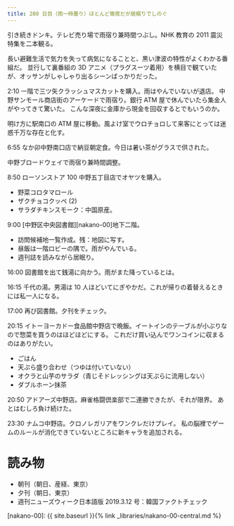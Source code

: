 ```yaml
---
title: 280 日目（雨一時曇り）ほとんど徹夜だが居眠りでしのぐ
---
```


引き続きドンキ。テレビ売り場で雨宿り兼時間つぶし。NHK 教育の 2011 震災特集を二本観る。

長い避難生活で気力を失って病気になることと、黒い津波の特性がよくわかる番組だ。
並行して裏番組の 3D アニメ（プラグスーツ着用）を横目で観ていたが、オッサンがしゃしゃり出るシーンばっかりだった。

2:10 一階で三ツ矢クラッシュマスカットを購入。雨はやんでいないが退店。
中野サンモール商店街のアーケードで雨宿り。銀行 ATM 屋で休んでいたら集金人がやってきて驚いた。
こんな深夜に金庫から現金を回収するとでもいうのか。

明け方に駅南口の ATM 屋に移動。風よけ室でウロチョロして来客にとっては迷惑千万な存在と化す。

6:55 なか卯中野南口店で納豆朝定食。今日は暑い茶がグラスで供された。

中野ブロードウェイで雨宿り兼時間調整。

8:50 ローソンストア 100 中野五丁目店でオヤツを購入。
* 野菜コロタマロール
* ザクチョコクッペ (2)
* サラダチキンスモーク：中国原産。

9:00 [中野区中央図書館][nakano-00]地下二階。
* 訪問候補地一覧作成。残：地図に写す。
* 昼飯は一階ロビーの隅で。雨がやんでいる。
* 週刊誌を読みながら居眠り。

16:00 図書館を出て銭湯に向かう。雨がまた降っているとは。

16:15 千代の湯。男湯は 10 人ほどいてにぎやかだ。これが帰りの着替えるときには私一人になる。

17:00 再び図書館。夕刊をチェック。

20:15 イトーヨーカドー食品館中野店で晩飯。イートインのテーブルが小ぶりなので惣菜を買うのはほどほどにする。
これだけ買い込んでワンコインに収まるのはありがたい。
* ごはん
* 天ぷら盛り合わせ（つゆは付いていない）
* オクラと山芋のサラダ（青じそドレッシングは天ぷらに流用しない）
* ダブルホーン抹茶

20:50 アドアーズ中野店。麻雀格闘倶楽部で二連勝できたが、それが限界。
あとはむしろ負け続けた。

23:30 ナムコ中野店。クロノレガリアをワンクレだけプレイ。
私の脳裡でゲームのルールが消化できていないところに新キャラを追加される。

# 読み物

* 朝刊（朝日、産経、東京）
* 夕刊（朝日、東京）
* 週刊ニューズウィーク日本語版 2019.3.12 号：韓国ファクトチェック

[nakano-00]: {{ site.baseurl }}{% link _libraries/nakano-00-central.md %}
